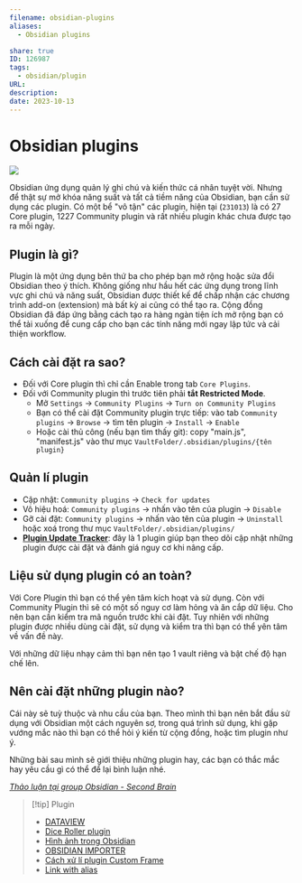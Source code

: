 ```yaml
---
filename: obsidian-plugins
aliases:
  - Obsidian plugins

share: true
ID: 126987
tags:
  - obsidian/plugin
URL: 
description: 
date: 2023-10-13
---
```

# Obsidian plugins

![](https://i.imgur.com/0s94tDy.jpg)


Obsidian ứng dụng quản lý ghi chú và kiến thức cá nhân tuyệt vời. Nhưng để thật sự mở khóa năng suất và tất cả tiềm năng của Obsidian, bạn cần sử dụng các plugin. Có một bể "vô tận" các plugin, hiện tại (`231013`) là có 27 Core plugin, 1227 Community plugin và rất nhiều plugin khác chưa được tạo ra mỗi ngày.
## Plugin là gì?
Plugin là một ứng dụng bên thứ ba cho phép bạn mở rộng hoặc sửa đổi Obsidian theo ý thích. Không giống như hầu hết các ứng dụng trong lĩnh vực ghi chú và năng suất, Obsidian được thiết kế để chấp nhận các chương trình add-on (extension) mà bất kỳ ai cũng có thể tạo ra. Cộng đồng Obsidian đã đáp ứng bằng cách tạo ra hàng ngàn tiện ích mở rộng bạn có thể tải xuống để cung cấp cho bạn các tính năng mới ngay lập tức và cải thiện workflow.

## Cách cài đặt ra sao?

- Đối với Core plugin thì chỉ cần Enable trong tab `Core Plugins`.
- Đối với Community plugin thì trước tiên phải **tắt Restricted Mode**.
	- Mở `Settings` -> `Community Plugins` -> `Turn on Community Plugins`
	- Bạn có thể cài đặt Community plugin trực tiếp: vào tab `Community plugins` -> `Browse` -> tìm tên plugin -> `Install` -> `Enable`
	- Hoặc cài thủ công (nếu bạn tìm thấy git): copy "main.js", "manifest.js" vào thư mục `VaultFolder/.obsidian/plugins/{tên plugin}`

## Quản lí plugin

- Cập nhật: `Community plugins` -> `Check for updates`
- Vô hiệu hoá:  `Community plugins` -> nhấn vào tên của plugin -> `Disable` 
- Gỡ cài đặt:  `Community plugins` -> nhấn vào tên của plugin -> `Uninstall` hoặc xoá trong thư mục `VaultFolder/.obsidian/plugins/`
- [**Plugin Update Tracker**](obsidian://show-plugin?id=obsidian-plugin-update-tracker): đây là 1 plugin giúp bạn theo dõi cập nhật những plugin được cài đặt và đánh giá nguy cơ khi nâng cấp.

## Liệu sử dụng plugin có an toàn?
Với Core Plugin thì bạn có thể yên tâm kích hoạt và sử dụng. Còn với Community Plugin thì sẽ có một số nguy cơ làm hỏng và ăn cắp dữ liệu. Cho nên bạn cần kiểm tra mã nguồn trước khi cài đặt. Tuy nhiên với những plugin được nhiều dùng cài đặt, sử dụng và kiểm tra thì bạn có thể yên tâm về vấn đề này.

Với những dữ liệu nhạy cảm thì bạn nên tạo 1 vault riêng và bật chế độ hạn chế lên.

## Nên cài đặt những plugin nào?
Cái này sẽ tuỳ thuộc và nhu cầu của bạn. Theo mình thì bạn nên bắt đầu sử dụng với Obsidian một cách nguyên sơ, trong quá trình sử dụng, khi gặp vướng mắc nào thì bạn có thể hỏi ý kiến từ cộng đồng, hoặc tìm plugin như ý. 

Những bài sau mình sẽ giới thiệu những plugin hay, các bạn có thắc mắc hay yêu cầu gì có thể để lại bình luận nhé.

*[Thảo luận tại group Obsidian - Second Brain](https://www.facebook.com/groups/obsidian.secondbrain/posts/647811267219679/)*


> [!tip] Plugin
> - [DATAVIEW](./dataview.md)
> - [Dice Roller plugin](./dice-roller-plugin.md)
> - [Hình ảnh trong Obsidian](./hinh-anh-trong-obsidian.md)
> - [OBSIDIAN IMPORTER](./obsidian-importer.md)
> - [Cách xử lí plugin Custom Frame](./cach-xu-li-plugin-custom-frame-khong-dang-nhap-vao-tai-khoan.md)
> - [Link with alias](./obsidian-aliases.md#Link%20with%20alias)